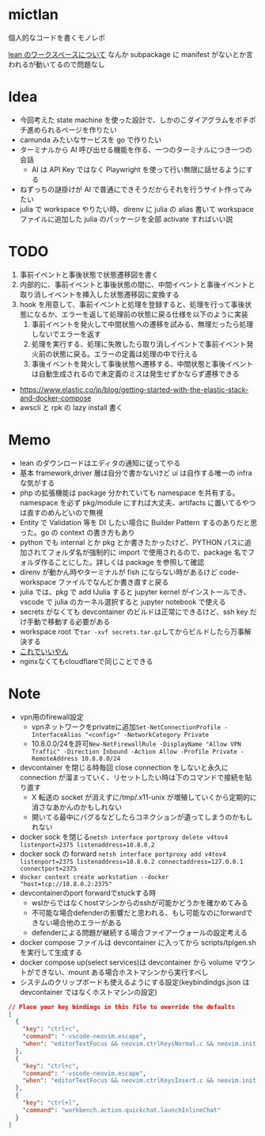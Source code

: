 # mictlan

個人的なコードを書くモノレポ

[lean のワークスペースについて](https://github.com/leanprover/lean4/blob/master/src/lake/README.md)
なんか subpackage に manifest がないとか言われるが動いてるので問題なし

# Idea

- 今回考えた state machine を使った設計で、しかのこダイアグラムをポチポチ進められるページを作りたい
- camunda みたいなサービスを go で作りたい
- ターミナルから AI 呼び出せる機能を作る、一つのターミナルにつき一つの会話
  - AI は API Key ではなく Playwright を使って行い無限に話せるようにする
- ねずっちの謎掛けが AI で普通にできそうだからそれを行うサイト作ってみたい
- julia で workspace やりたい時、direnv に julia の alias 書いて workspace ファイルに追加した julia のパッケージを全部 activate すればいい説

# TODO

1. 事前イベントと事後状態で状態遷移図を書く
2. 内部的に、事前イベントと事後状態の間に、中間イベントと事後イベントと取り消しイベントを挿入した状態遷移図に変換する
3. hook を用意して、事前イベントと処理を登録すると、処理を行って事後状態になるか、エラーを返して処理前の状態に戻る仕様を以下のように実装
   1. 事前イベントを発火して中間状態への遷移を試みる、無理だったら処理しないでエラーを返す
   2. 処理を実行する、処理に失敗したら取り消しイベントで事前イベント発火前の状態に戻る。エラーの定義は処理の中で行える
   3. 事後イベントを発火して事後状態へ遷移する、中間状態と事後イベントは自動生成されるので未定義のミスは発生せずかならず遷移できる

- https://www.elastic.co/jp/blog/getting-started-with-the-elastic-stack-and-docker-compose
- awscli と rpk の lazy install 書く

# Memo

- lean のダウンロードはエディタの通知に従ってやる
- 基本 framework,driver 層は自分で書かないけど ui は自作する唯一の infra な気がする
- php の拡張機能は package 分かれていても namespace を共有する。namespace を必ず pkg/module にすれば大丈夫、artifacts に置いてるやつは直すのめんどいので無視
- Entity で Validation 等を DI したい場合に Builder Pattern するのありだと思った。go の context の書き方もあり
- python でも internal とか pkg とか書きたかったけど、PYTHON パスに追加されてフォルダ名が強制的に import で使用されるので、package 名でフォルダ作ることにした。詳しくは package を参照して確認
- direnv が動かん時やターミナルが fish にならない時があるけど code-workspace ファイルでなんどか書き直すと戻る
- julia では、pkg で add IJulia すると jupyter kernel がインストールでき、vscode で julia のカーネル選択すると jupyter notebook で使える
- secrets がなくても devcontainer のビルドは正常にできるけど、ssh key だけ手動で移動する必要がある
- workspace root で`tar -xvf secrets.tar.gz`してからビルドしたら万事解決する
- [これでいいやん](https://github.com/apache/incubator-answer?tab=readme-ov-file)
- nginxなくてもcloudflareで同じことできる

# Note

- vpn用のfirewall設定
  - vpnネットワークをprivateに追加`Set-NetConnectionProfile -InterfaceAlias "<config>" -NetworkCategory Private`
  - 10.8.0.0/24を許可`New-NetFirewallRule -DisplayName "Allow VPN Traffic" -Direction Inbound -Action Allow -Profile Private -RemoteAddress 10.8.0.0/24`
- devcontainer を閉じる時毎回 close connection をしないと永久に connection が溜まっていく、リセットしたい時は下のコマンドで接続を貼り直す
  - X 転送の socket が消えずに/tmp/.x11-unix が増殖していくから定期的に消さなあかんのかもしれない
  - 開いてる最中にバグるなどしたらコネクションが遺ってしまうのかもしれない
- docker sock を閉じる`netsh interface portproxy delete v4tov4 listenport=2375 listenaddress=10.8.0.2`
- docker sock の forward `netsh interface portproxy add v4tov4 listenport=2375 listenaddress=10.8.0.2 connectaddress=127.0.0.1 connectport=2375`
- `docker context create workstation --docker "host=tcp://10.8.0.2:2375"`
- devcontainerのport forwardでstuckする時
  - wslからではなくhostマシンからのsshが可能かどうかを確かめてみる
  - 不可能な場合defenderの影響だと思われる、もし可能なのにforwardできない場合他のエラーがある
  - defenderによる問題が継続する場合ファイアーウォールの設定考える
- docker compose ファイルは devcontainer に入ってから scripts/tplgen.sh を実行して生成する
- docker compose up(select services)は devcontainer から volume マウントができない、mount ある場合ホストマシンから実行すべし
- システムのクリップボードも使えるようにする設定(keybindindgs.json は devcontainer ではなくホストマシンの設定)

```json
// Place your key bindings in this file to override the defaults
[
  {
    "key": "ctrl+c",
    "command": "-vscode-neovim.escape",
    "when": "editorTextFocus && neovim.ctrlKeysNormal.c && neovim.init && !dirtyDiffVisible && !findWidgetVisible && !inReferenceSearchEditor && !markersNavigationVisible && !notebookCellFocused && !notificationCenterVisible && !parameterHintsVisible && !referenceSearchVisible && neovim.mode == 'normal' && editorLangId not in 'neovim.editorLangIdExclusions'"
  },
  {
    "key": "ctrl+c",
    "command": "-vscode-neovim.escape",
    "when": "editorTextFocus && neovim.ctrlKeysInsert.c && neovim.init && neovim.mode != 'normal' && editorLangId not in 'neovim.editorLangIdExclusions'"
  },
  {
    "key": "ctrl+l",
    "command": "workbench.action.quickchat.launchInlineChat"
  }
]
```
